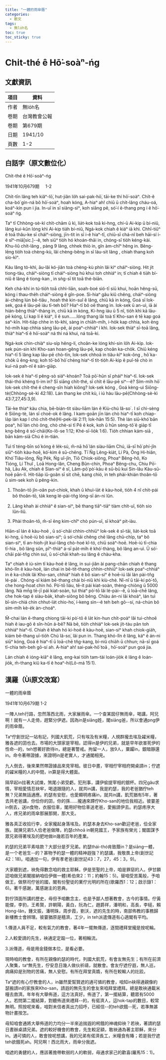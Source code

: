 ```yaml
---
title: "一體的雨傘蔭"
categories:
  - 散文
tags:
  - 無lo̍h名
toc: true
toc_sticky: true
---
```


# Chi̍t-thé ê Hō͘-soàⁿ-ńg

## 文獻資訊

| 項目 | 資料 |
|---|---|
| 作者 | 無lo̍h名 |
| 卷期 | 台灣教會公報 |
| 卷期 | 第679期 |
| 日期 | 1941/10 |
| 頁數 | 1-2 |

## 白話字（原文數位化）

Chi̍t-thé ê Hō͘-soàⁿ-ńg

1941年10月679期     1-2

Chi̍t-tīn lâng teh kiâⁿ-lō͘, hut-jiân lo̍h sai-pak-hō͘, tāi-ke thí hō͘-soàⁿ. Chi̍t-ê cha-bó͘ gín-ná bô hō͘-soàⁿ, hoah kóng, A-hiaⁿ ah! chiū ū chi̍t-lâng cháu-oá, koáⁿ-kín pun i jia. In-uī in sī siāng-sìⁿ, koh siāng pē, só͘-í ē-thang png i ê hō͘-soàⁿ ńg.

Taⁿ tī Chhòng-sè-kì chi̍t-chām ū kì, lia̍t-kok toā ki-hng, chí-ū Ai-kip ū bí-niû, lâng kui-kûn lóng khì Ai-kip tia̍h bí-niû, Ngá-kok chiah ê kiáⁿ iā khì. Chhī-tiûⁿ ê toā thâu-ke sī cháiⁿ-siòng, jīn-tit in sī i-ê hiaⁿ-tī, chiū-sī chá-nî beh hāi-sí i-ê sîⁿ-miā[sic.]--ê, teh siūⁿ tio̍h hó khoán-thāi in, chóng-sī tio̍h kéng-kài. Khu-liû chi̍t-lâng , pàng 9 lâng, chhek thiò in, gîn àm-chīⁿ hêng in. Bēng-lēng tio̍h toà chèng-kù, lâi chèng-bêng in sī láu-si̍t lâng , chiah thang koh sio-kìⁿ.

Káu lâng tò-khì, āu-lâi kó-jiân toà chèng-kù phín lâi kìⁿ cháiⁿ-siòng. Hit ji̍t tiong-tàu, cháiⁿ-siòng tī cháiⁿ-siòng hú khui toh chhiáⁿ in; tī chiah ê tia̍h bí-niû ê lâng ê tiong-kan , in sǹg-sī tit toā thé-biān.

Keh chá-khí in tú-tio̍h toā chhì-liān, soah-boé sió-tī siū khui, hoān hêng-sū, kóng i thau-the̍h cháiⁿ-siòng ê gîn-poe. Sì-hiaⁿ gâu kiû chêng, cháiⁿ-siòng ài-chêng lún bē-tiâu , hoah thè kin-suî ê lâng, chiū kā in kóng, Goá sī Iok-sek, goá ê lāu-pē iáu tī-teh bô? Hiaⁿ-tī bô oē thang ìn. Iok-sek ū an-uì, iā ài hián-bêng thiàⁿ-thàng in, chiū kā in kóng, Ki-hng iáu ū 5 nî, tio̍h khì kā lāu-pē kóng, Lí kap lí ê kiáⁿ, lí ê sun......lóng thang lâi toà tī Kho-san ê tē kap goá saⁿ-kīn. Hit-tia̍p chhe in tò-khì, sàng in chia̍h-mi̍h, i-ho̍k kap chhia, koh ēng hó-mi̍h kap chhia sàng lāu-pē, ài poaⁿ-chhiáⁿ i khì. Iok-sek thiàⁿ sī-toā lâng, thiàⁿ hiaⁿ-tī ê hō͘-soàⁿ ná thí ná khui, ná toā-ki.

Ngá-kok chin-chiàⁿ siu-si̍p hêng-lí, choân-ke lóng khí-sin lo̍h Ai-ki̍p. Iok-sek pún-sin khì Kho-san hoan-gêng lāu-pē, kap choân ka-cho̍k. Chiū kéng hiaⁿ-tī 5 lâng kap lāu-pē chò-tīn, Iok-sek chhoā in tiâu-kìⁿ kok-ông , hō͘ ka-cho̍k ū êng-kng; koh tô͘-bô͘ hō͘ chèng hiaⁿ-tī tit-tio̍h Ai-kip ê puî-tē chò in kuí-nā pah-nî ê sán-gia̍p.

Iok-sek ê hiaⁿ-tī pêng-sò siáⁿ-khoán? Toā pō͘-hūn sī pháiⁿ hiaⁿ-tī. Iok-sek thái-thó khéng tì-ìm in? Sī siāng chi̍t-thé, sī chi̍t ê lāu-pē siⁿ--ê? Sím-mi̍h hō͘ Iok-sek chi̍t-thé ê cheng-sîn hiah kiông? Iok-sek kóng , Goá kèng-uì Siōng-tè(Chhòng-sè-kì 42:18). Lán thang ke chi̍t kù, i iú hàu lāu-pē(Chhòng-sè-kì 43:7,27,45:3,9).

Tāi-ke thiaⁿ kàu chia, bē-bián-tit siàu-liām lán ê Kiù-chú Iâ-so͘ . I sī chì-sèng ê Siōng-tè, lán sī choē-ok ê lâng. I kam-goān jīn lán chò hiaⁿ-tī koh chiap-la̍p lán kap I chò chi̍t-thé(Hi-pek-lâi 2:11; Iok-hān 15:5). Thè lán siū-khó͘ bān poaⁿ, hō͘ lán chò ông, chò chè-si tī Pē ê kok, koh ū hūn sèng-tô͘ ê gia̍p tī kng-bêng ê só͘-chāi(Ko-lô-se 1:12; Khé-sī-lio̍k 1:6). Tio̍h chhian kám-siā , bān kám-siā Chú ê in-tián.

Tuì tī téng-bīn só͘ kóng ê le̍k-sú, m̄-nā hō͘ lán siàu-liām Chú, iā-sī hō͘ phí-jîn siūⁿ-tio̍h kàu-hoē, kó͘-kim ê sū-chêng. Tī N̂g Lêng-kia̍t, Lí Pà, Ông Hi-hiân, Khó͘ Tiâu-iông, N̂g Pe̍k, Ńg uî-jîn, Tiō Chiok-siông, Phoaⁿ Bêng-hô, Ko Tióng, Lí Thuî , Loā Hong-lân, Cheng Bûn-chín, Phoaⁿ Bêng-chu, Chiu Pō͘-hâ, Lâu Ak, chiah ê Sian-siⁿ ê sî, Lâm-pō͘ pò͘-kàu ê sū-bū kui Sin-lâu Kàu-sū-hoē pān-lí. Hit-tia̍p iû-goân sī sit chē, kang chió, in teh phài-khián thoân-tō ū sim-sek koh ū pêng-kin.

1. Thoân-tō jîn-oân put-chiok, khah ū khuì-la̍t ê kàu-hoē, tio̍h 4 nî chi̍t-pái bô thoân-tō, ta̍k keng lé-pài-tn̂g lóng-sī án-ni lûn.

2. Lâng khah ài chhiáⁿ ê sian-siⁿ, bē thang tiāⁿ-tiāⁿ tiàm chi̍t-uī, tio̍h sio lûn-liû.

3. Phài thoân-tō, m̄-sī ēng kim-chîⁿ chò pún-uī, sī khoàⁿ pit-iàu.

Hiān-sî lán ê kàu-hoē , ū só͘-chāi chhin-chhiūⁿ Iok-sek ê sî-tāi, lia̍t-kok toā ki-hng, ū hoē-iú bô sian-siⁿ; ū só͘-chāi chêng chē lâng chū-chi̍p, taⁿ bô sian-siⁿ, tī an-hioh-ji̍t kuí-lâng chò-hoé kî-tó, chiū soàⁿ-hoē. Hoē-iú tī-chia tī-hia , bô lâng sûn, pīⁿ-thiàⁿ á-sī pa̍t-mi̍h ê khó͘-thàng, bô lâng an-uì. Ū só͘-chāi pài-tn̂g chin suí, ū só͘-chāi khah-su lâng ê chàu-kha.

Taⁿ chiah ê iú-sim tī kàu-hoē ê lâng, in sui-jiân ài pang-chān chiah ê thang khó-lîn ê kàu-hoē, lán chai in bē-tit-thang chhin-chhiūⁿ Iok-sek poaⁿ-chhiáⁿ in ê ka-cho̍k lâi Kho-san, chhiáⁿ hiah ê bô sian-siⁿ ê hoē-iú lâi lán pài-tn̂g lé-pài . Chóng-sī kiám bē-thang chài bí-niû khì kiù-chè. Nî-nî ū tāi-kí pò͘-tō, che hong-hoat chin hó. Pò͘-tō liáu, tē-it pái kiat-soàn, thèng-chiòng ū 5000 lâng. Nā mn̄g tē-jī pái kiat-soàn, tuì thiaⁿ pò͘-tō lâi lé-pài--ê, ū loā-chē lâng, che hok-tap ê siàu-ba̍k, khah-siông bô bêng. Chiàu án-ni lâi khoàⁿ, lán tuì bī-sìn-chiá chin chhut-la̍t chio-ho͘, í-keng sìn--ê teh beh gō--sí, ná-chún bô sím-mi̍h kè-e̍k àn-choáⁿ.

M̄-chai lán ē-thang chiong tāi-kí pò͘-tō ê la̍t kin-hun chi̍t-poàⁿ lâi tui-chhoē hiah ê iau-gō ê sîn-hûn á-bē? Nā bē, tio̍h chhiáⁿ Iok-sek ji̍t-tàu pān toh chhiáⁿ hiaⁿ-tī. Chiah ê khah hó ki-hoē ê kàu-hoē, sian-siⁿ khah chiok-gia̍h, kiám bē-thang uī-tio̍h Chú Iâ-so͘, lâi pun in. Thang khó-lîn ê lâng, káⁿ ē án-ni siūⁿ kóng, Goá ê hiaⁿ-tī ū loā-chē tn̂g-kang, bí-niû chia̍h ū chhun; nā-sī goá tī-chia teh-beh gō-sí ah. A-hiaⁿ ah! sai-pak-hō͘ toā , hō͘-soàⁿ pun goá jia.

Lán chiah ê ióng-kiāⁿ ê lâng, eng-kai tio̍h tam-tài loán-jio̍k ê lâng ê loán-jio̍k, m̄-thang kiû ka-tī ê hoaⁿ-hí(Lô-má 15:1).

## 漢羅（Ùi原文改寫）

一體的雨傘蔭

1941年10月679期 1-2

一陣人teh行路，忽然落西北雨，大家展雨傘。一个查某囡仔無雨傘，喝講，阿兄啊！就有一人走倚，趕緊分伊遮。因為in是siāng姓，閣siāng爸，所以會通png伊的雨傘蔭。

Taⁿ佇創世記一站有記，列國大飢荒，只有埃及有米糧，人規群攏去埃及糴米糧，雅各遮的囝也去。市場的大頭家是宰相，認得in是伊的兄弟，就是早年欲害死伊的性命--的，teh想著好款待in，總是著警戒。拘留一人，放9人，粟糶in，銀暗靜還in。命令著帶證據，來證明in是老實人，才通閣相見。

九人倒去，後來果然帶證據品來見宰相。彼日中晝，宰相佇宰相府開桌請in；佇遮的糴米糧的人的中間，in算是得大體面。

隔早起in拄著大試煉，煞尾小弟受虧，犯刑事，講伊偷提宰相的銀杯。四兄gâu求情，宰相愛情忍袂牢，喝退跟隨的人，就共in講，我是約瑟，我的老爸猶佇teh無？兄弟無話通應。約瑟有安慰，也愛顯明疼痛in，就共in講，飢荒猶有5年，著去共老爸講，你佮你的囝，你的孫......攏通來蹛佇Kho-san的地佮我相近。彼霎差in倒去，送in食物，衣服佮車，閣用好物佮車送老爸，愛搬請伊去。約瑟疼序大人，疼兄弟的雨傘那展那開，那大支。

雅各真正收拾行李，全家攏起身落埃及。約瑟本身去Kho-san歡迎老爸，佮全家族。就揀兄弟5人佮老爸做陣，約瑟chhoā in朝見國王，予家族有榮光；閣圖謀予眾兄弟得著埃及的肥地做in幾若百年的產業。

約瑟的兄弟平素啥款？大部分是歹兄弟。約瑟thái-thó肯致蔭in？是siāng一體，是一个老爸生--的？甚物予約瑟一體的精神遐強？約瑟講，我敬畏上帝(創世記42：18)。咱通加一句，伊有孝老爸(創世記43：7，27，45：3，9)。

大家聽到遮，袂免得數念咱的救主耶穌。伊是至聖的上帝，咱是罪惡的人。伊甘願認咱做兄弟閣接納咱佮伊做一體(希伯來2：11；約翰15：5)。替咱受苦萬般，予咱做王，做祭司佇爸的國，閣有份聖徒的業佇光明的所在(歌羅西1：12；啟示錄1：6)。著千感謝，萬感謝主的恩典。

對佇頂面所講的歷史，毋但予咱數念主，也是予鄙人想著教會，古今的事情。佇黃能傑，李豹，王希賢，許朝陽，黃白，阮為仁，趙爵祥，潘明和，高長，李槌，賴Hong-lân，鍾文振，潘明珠，周步霞，劉沃，遮的先生的時，南部佈教的事務歸新樓教士會辨理。彼霎猶原是穡濟，工少，in teh派遣傳道有心適閣有平均。

1.傳道人員不足，較有氣力的教會，著4年一擺無傳道，逐間禮拜堂攏是按呢輪。

2.人較愛請的先生，袂通定定踮一位，著相輪流。

3.派傳道，毋是用金錢做本位，是看必要。

現時咱的教會，有所在親像約瑟的時代，列國大飢荒，有會友無先生；有所在前濟人聚集，taⁿ無先生，佇安息日幾人做伙祈禱，就散會。會友佇遮佇遐，無人巡，病痛抑是別物的苦痛，無人安慰。有所在拜堂真媠，有所在較輸人的灶跤。

Taⁿ遮的有心佇教會的人，in雖然愛幫贊遮的通可憐的教會，咱知in袂得通親像約瑟搬請in的家族來Kho-san，請遐的無先生的會友來咱拜堂禮拜。總是敢袂通載米糧去救濟。年年有大舉佈道，這方法真好。佈道了，第一擺結算，聽眾有5000人。若問第二擺結算，對聽佈道來禮拜--的，有偌濟人，這hok-tap的數目，較常無明。照按呢來看，咱對未信者真出力招呼，已經信--的teh欲餓--死，若準無甚物計畫按怎。

毋知咱會通將大舉佈道的力均分一半來追揣遐的枵餓的神魂抑袂？若袂，著請約瑟日晝辦桌請兄弟。遮的較好機會的教會，先生較足額，敢袂通為著主耶穌，來分in。通可憐的人，敢會按呢想講，我的兄弟有偌濟長工，米糧食有賰；若是我佇遮teh欲餓死ah。阿兄啊！西北雨大，雨傘分我遮。

咱遮的勇健的人，應該著擔帶軟弱的人的軟弱，毋通求家己的歡喜(羅馬15：1)。
